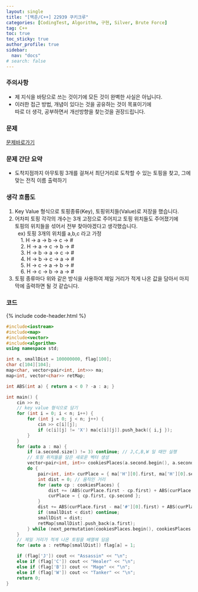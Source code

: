 ```yaml
---
layout: single
title: "[백준/C++] 22939 쿠키크루"
categories: [CodingTest, Algorithm, 구현, Silver, Brute Force]
tag: C++
toc: true
toc_sticky: true
author_profile: true
sidebar:
  nav: "docs"
# search: false
---
```


### 주의사항
<div class="notice--warning">
  <ul>
      <li>제 지식을 바탕으로 쓰는 것이기에 모든 것이 완벽한 사실은 아닙니다.</li>
      <li>이러한 접근 방법, 개념이 있다는 것을 공유하는 것이 목표이기에<br /> 따로 더 생각, 공부하면서 개선방향을 찾는것을 권장드립니다.</li>
  </ul>
</div>

### 문제
[문제바로가기](https://www.acmicpc.net/problem/22939)
<br/>

### 문제 간단 요약
<ul>
  <li>도착지점까지 아무토핑 3개를 걸쳐서 최단거리로 도착할 수 있는 토핑을 찾고, 그에 맞는 전직 이름 출력하기</li>
</ul>

### 생각 흐름도
<ol>
  <li>Key Value 형식으로 토핑종류(Key), 토핑위치들(Value)로 저장을 했습니다.</li>
  <li>어차피 토핑 각각의 개수는 3개 고정으로 주어지고 토핑 위치들도 주어졌기에 <br>
  토핑의 위치들을 섞어서 전부 찾아야겠다고 생각했습니다.</li>
  &nbsp; ex) 토핑 3개의 위치를 a,b,c 라고 가정 <br>
  &nbsp; &nbsp; 1. H -> a -> b -> c -> # <br>
  &nbsp; &nbsp; 2. H -> a -> c -> b -> # <br>
  &nbsp; &nbsp; 3. H -> b -> a -> c -> # <br>
  &nbsp; &nbsp; 4. H -> b -> c -> a -> # <br>
  &nbsp; &nbsp; 5. H -> c -> a -> b -> # <br>
  &nbsp; &nbsp; 6. H -> c -> b -> a -> # <br>
  <li>토핑 종류마다 위와 같은 방식을 사용하여 제일 거리가 적게 나온 값을 담아서 마지막에 출력하면 될 것 같습니다.</li>
</ol>

### 코드
{% include code-header.html %}
```c++
#include<iostream>
#include<map>
#include<vector>
#include<algorithm>
using namespace std;

int n, smallDist = 100000000, flag[100];
char c[104][104];
map<char, vector<pair<int, int>>> ma;
map<int, vector<char>> retMap;

int ABS(int a) { return a < 0 ? -a : a; }

int main() {
	cin >> n;
	// key value 형식으로 담기
	for (int i = 0; i < n; i++) {
		for (int j = 0; j < n; j++) {
			cin >> c[i][j];
			if (c[i][j] != 'X') ma[c[i][j]].push_back({ i,j });
		}
	}
	for (auto a : ma) {
		if (a.second.size() != 3) continue; // J,C,B,W 일 때만 실행
		// 토핑 위치들을 담은 새로운 벡터 생성
		vector<pair<int, int>> cookiesPlaces(a.second.begin(), a.second.end());
		do {
			pair<int, int> curPlace = { ma['H'][0].first, ma['H'][0].second }; // 시작 위치
			int dist = 0; // 움직인 거리
			for (auto cp : cookiesPlaces) {
				dist += (ABS(curPlace.first - cp.first) + ABS(curPlace.second - cp.second));
				curPlace = { cp.first, cp.second };
			}
			dist += ABS(curPlace.first - ma['#'][0].first) + ABS(curPlace.second - ma['#'][0].second); // 도착 지점
			if (smallDist < dist) continue;
			smallDist = dist;
			retMap[smallDist].push_back(a.first);
		} while (next_permutation(cookiesPlaces.begin(), cookiesPlaces.end()));
	}
	// 제일 거리가 적게 나온 토핑을 배열에 담음
	for (auto a : retMap[smallDist]) flag[a] = 1;

	if (flag['J']) cout << "Assassin" << "\n";
	else if (flag['C']) cout << "Healer" << "\n";
	else if (flag['B']) cout << "Mage" << "\n";
	else if (flag['W']) cout << "Tanker" << "\n";
	return 0;
}
```



